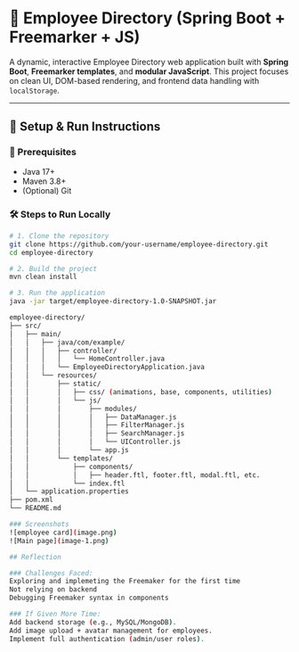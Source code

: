 # 👥 Employee Directory (Spring Boot + Freemarker + JS)

A dynamic, interactive Employee Directory web application built with **Spring Boot**, **Freemarker templates**, and **modular JavaScript**. This project focuses on clean UI, DOM-based rendering, and frontend data handling with `localStorage`.

---

## 🚀 Setup & Run Instructions

### 🧩 Prerequisites
- Java 17+
- Maven 3.8+
- (Optional) Git

### 🛠️ Steps to Run Locally

```bash
# 1. Clone the repository
git clone https://github.com/your-username/employee-directory.git
cd employee-directory

# 2. Build the project
mvn clean install

# 3. Run the application
java -jar target/employee-directory-1.0-SNAPSHOT.jar

employee-directory/
├── src/
│   ├── main/
│   │   ├── java/com/example/
│   │   │   ├── controller/
│   │   │   │   └── HomeController.java
│   │   │   └── EmployeeDirectoryApplication.java
│   │   └── resources/
│   │       ├── static/
│   │       │   ├── css/ (animations, base, components, utilities)
│   │       │   └── js/
│   │       │       ├── modules/
│   │       │       │   ├── DataManager.js
│   │       │       │   ├── FilterManager.js
│   │       │       │   ├── SearchManager.js
│   │       │       │   └── UIController.js
│   │       │       └── app.js
│   │       └── templates/
│   │           ├── components/
│   │           │   ├── header.ftl, footer.ftl, modal.ftl, etc.
│   │           └── index.ftl
│   └── application.properties
├── pom.xml
└── README.md

### Screenshots
![employee card](image.png)
![Main page](image-1.png)

## Reflection

### Challenges Faced:
Exploring and implemeting the Freemaker for the first time
Not relying on backend
Debugging Freemaker syntax in components

### If Given More Time:
Add backend storage (e.g., MySQL/MongoDB).
Add image upload + avatar management for employees.
Implement full authentication (admin/user roles).

